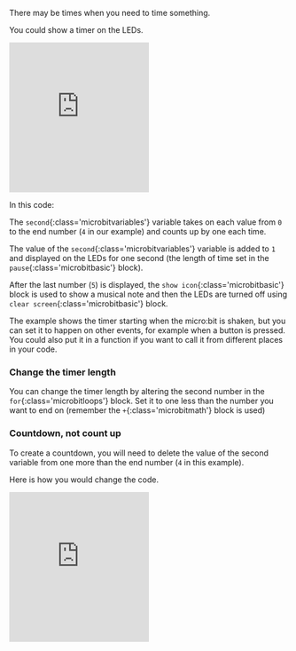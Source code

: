 There may be times when you need to time something.

You could show a timer on the LEDs.

<div style="position:relative;height:calc(200px + 5em);width:100%;overflow:hidden;"><iframe style="position:relative;top:0;left:0;width:50%;height:100%;" src="https://makecode.microbit.org/---codeembed#pub:_deg02oMaTHv8
" allowfullscreen="allowfullscreen" frameborder="0" sandbox="allow-scripts allow-same-origin"></iframe></div>

In this code:

The `second`{:class='microbitvariables'} variable takes on each value from `0` to the end number (`4` in our example) and counts up by one each time.

The value of the `second`{:class='microbitvariables'} variable is added to `1` and displayed on the LEDs for one second (the length of time set in the `pause`{:class='microbitbasic'} block).

After the last number (`5`) is displayed, the `show icon`{:class='microbitbasic'} block is used to show a musical note and then the LEDs are turned off using `clear screen`{:class='microbitbasic'} block.


The example shows the timer starting when the micro:bit is shaken, but you can set it to happen on other events, for example when a button is pressed. You could also put it in a function if you want to call it from different places in your code.

### Change the timer length

You can change the timer length by altering the second number in the `for`{:class='microbitloops'} block. Set it to one less than the number you want to end on (remember the `+`{:class='microbitmath'} block is used)

### Countdown, not count up

To create a countdown, you will need to delete the value of the second variable from one more than the end number (`4` in this example).

Here is how you would change the code.

<div style="position:relative;height:calc(200px + 5em);width:100%;overflow:hidden;"><iframe style="position:relative;top:0;left:0;width:50%;height:100%;" src="https://makecode.microbit.org/---codeembed#pub:_fw1beAUiti0p
" allowfullscreen="allowfullscreen" frameborder="0" sandbox="allow-scripts allow-same-origin"></iframe></div>